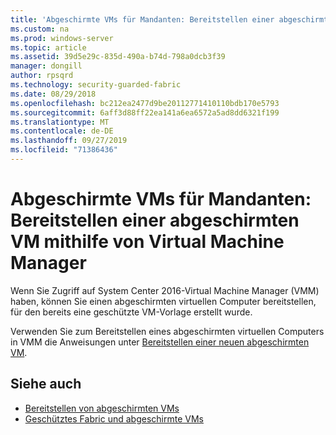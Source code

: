 ```yaml
---
title: 'Abgeschirmte VMs für Mandanten: Bereitstellen einer abgeschirmten VM mithilfe von Virtual Machine Manager'
ms.custom: na
ms.prod: windows-server
ms.topic: article
ms.assetid: 39d5e29c-835d-490a-b74d-798a0dcb3f39
manager: dongill
author: rpsqrd
ms.technology: security-guarded-fabric
ms.date: 08/29/2018
ms.openlocfilehash: bc212ea2477d9be20112771410110bdb170e5793
ms.sourcegitcommit: 6aff3d88ff22ea141a6ea6572a5ad8dd6321f199
ms.translationtype: MT
ms.contentlocale: de-DE
ms.lasthandoff: 09/27/2019
ms.locfileid: "71386436"
---
```

# <a name="shielded-vms-for-tenants---deploying-a-shielded-vm-by-using-virtual-machine-manager"></a>Abgeschirmte VMs für Mandanten: Bereitstellen einer abgeschirmten VM mithilfe von Virtual Machine Manager

Wenn Sie Zugriff auf System Center 2016-Virtual Machine Manager (VMM) haben, können Sie einen abgeschirmten virtuellen Computer bereitstellen, für den bereits eine geschützte VM-Vorlage erstellt wurde. 

Verwenden Sie zum Bereitstellen eines abgeschirmten virtuellen Computers in VMM die Anweisungen unter [Bereitstellen einer neuen abgeschirmten VM](https://technet.microsoft.com/system-center-docs/vmm/scenario/guarded-vms#provision-a-new-shielded-vm).

## <a name="see-also"></a>Siehe auch

- [Bereitstellen von abgeschirmten VMs](guarded-fabric-configuration-scenarios-for-shielded-vms-overview.md)
- [Geschütztes Fabric und abgeschirmte VMs](guarded-fabric-and-shielded-vms-top-node.md)
